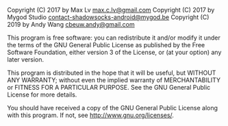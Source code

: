 Copyright (C) 2017 by Max Lv <max.c.lv@gmail.com>
Copyright (C) 2017 by Mygod Studio <contact-shadowsocks-android@mygod.be>
Copyright (C) 2019 by Andy Wang <cbeuw.andy@gmail.com>

This program is free software: you can redistribute it and/or modify
it under the terms of the GNU General Public License as published by
the Free Software Foundation, either version 3 of the License, or
(at your option) any later version.

This program is distributed in the hope that it will be useful,
but WITHOUT ANY WARRANTY; without even the implied warranty of
MERCHANTABILITY or FITNESS FOR A PARTICULAR PURPOSE.  See the
GNU General Public License for more details.

You should have received a copy of the GNU General Public License
along with this program. If not, see <http://www.gnu.org/licenses/>.
